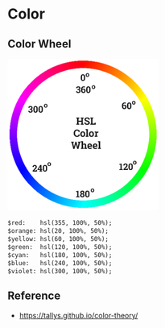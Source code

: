# Color

## Color Wheel

<p float="left">
	<img src="./pix/color-wheel.png" width="300" />
</p>

```
$red: 	 hsl(355, 100%, 50%);
$orange: hsl(20, 100%, 50%);
$yellow: hsl(60, 100%, 50%);
$green:  hsl(120, 100%, 50%);
$cyan:   hsl(180, 100%, 50%);
$blue:   hsl(240, 100%, 50%);
$violet: hsl(300, 100%, 50%);
```

## Reference
* https://tallys.github.io/color-theory/


